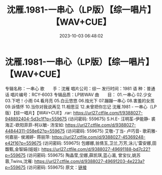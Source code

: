 ﻿---
title: 沈雁.1981-一串心（LP版）【综一唱片】【WAV+CUE】
date: 2023-10-03 06:48:02
categories: WAV车载音乐、镜像
tags: 华语中文
---
# 沈雁.1981-一串心（LP版）【综一唱片】【WAV+CUE】

专辑名称：一串心
歌　　手：沈雁
唱片公司：综一
发行时间：1981
语 种：普通话
唱片编号：RCY-6003
专辑品质：LP转WAV
曲　　目：
01.一串心
02.少女
03.下吧！小雨
04.看月亮
05.白云悠悠
06.烛光下
07.蹦蹦一串心
08.害羞的女孩
09.诉情怀
10.当你对我说再见
11.相思豆
12.未曾把你忘记
沈雁.1981 - 一串心（LP版）【综一唱片】【WAV+CUE】.rar: https://url27.ctfile.com/f/9388027-948892404-5d3c1f?p=559675
(访问密码: 559675)
S.H.E- 汪明荃-伊能静- 裘海正-欧阳菲菲-柯以敏- 汤宝如: https://url27.ctfile.com/d/9388027-44844311-058e62?p=559675
(访问密码: 559675)
艾敬-丁当- 卢巧音- 歌莉雅-何嘉丽- 侯湘婷- 蒋丽萍: https://url27.ctfile.com/d/9388027-45369248-e42f16?p=559675
(访问密码: 559675)
包娜娜,翁倩玉,卫兰,万芳,泳儿'雷安娜,田馥甄,金智娟(娃娃): https://url27.ctfile.com/d/9388027-49691188-bd7c22?p=559675
(访问密码: 559675)
陶晶莹,坣娜,薛凯琪,蓝心湄, 曾宝仪,姚苏蓉,Twins,沈雁: https://url27.ctfile.com/d/9388027-49691203-4e223a?p=559675
(访问密码: 559675)
原文：[链接](https://blog.sina.com.cn/s/blog_1647c7e76010313lg.html)